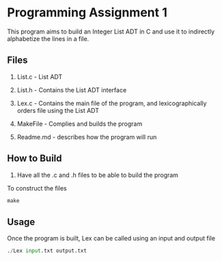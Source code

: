 # Programming Assignment 1

This program aims to build an Integer List ADT in C and use it to indirectly alphabetize the lines in a file.

## Files

1. List.c - List ADT

2. List.h - Contains the List ADT interface

3. Lex.c - Contains the main file of the program, and lexicographically orders file using the List ADT

4. MakeFile - Complies and builds the program

5. Readme.md - describes how the program will run

## How to Build

1. Have all the .c and .h files to be able to build the program

To construct the files

```python
make
```

## Usage

Once the program is built, Lex can be called using an input and output file

```python
./Lex input.txt output.txt
```
